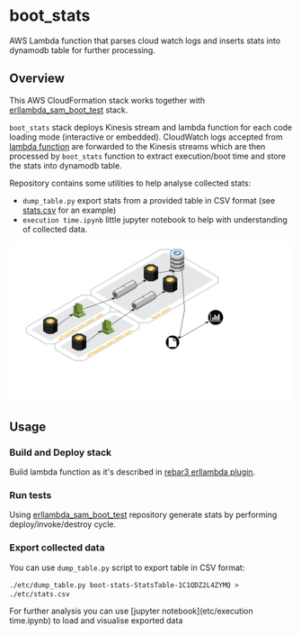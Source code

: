 boot_stats
==========

AWS Lambda function that parses cloud watch logs and inserts stats
into dynamodb table for further processing.

## Overview

This AWS CloudFormation stack works together with
[erllambda_sam_boot_test](https://github.com/velimir/erllambda_sam_boot_test) stack.

`boot_stats` stack deploys Kinesis stream and lambda function for each code loading mode
(interactive or embedded). CloudWatch logs accepted from [lambda function](https://github.com/velimir/erllambda_sam_boot_test)
are forwarded to the Kinesis streams which are then processed by `boot_stats` function to extract
execution/boot time and store the stats into dynamodb table.

Repository contains some utilities to help analyse collected stats:

* `dump_table.py` export stats from a provided table in CSV format (see [stats.csv](etc/stats.csv) for an example)
* `execution time.ipynb` little jupyter notebook to help with understanding of collected data.

![stacks](docs/stacks.png)

## Usage

### Build and Deploy stack

Build lambda function as it's described in [rebar3 erllambda plugin](https://github.com/alertlogic/rebar3_erllambda).

### Run tests

Using [erllambda_sam_boot_test](https://github.com/velimir/erllambda_sam_boot_test) repository
generate stats by performing deploy/invoke/destroy cycle.

### Export collected data

You can use `dump_table.py` script to export table in CSV format:

    ./etc/dump_table.py boot-stats-StatsTable-1C1QDZ2L4ZYMQ > ./etc/stats.csv

For further analysis you can use [jupyter notebook](etc/execution time.ipynb) to load and visualise exported data
